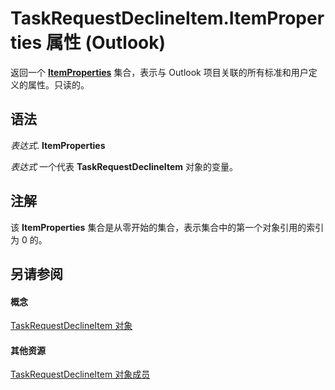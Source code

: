 
# TaskRequestDeclineItem.ItemProperties 属性 (Outlook)

返回一个 **[ItemProperties](34a110ed-6617-72da-1e98-a9773c705b40.md)** 集合，表示与 Outlook 项目关联的所有标准和用户定义的属性。只读的。


## 语法

 _表达式_. **ItemProperties**

 _表达式_ 一个代表 **TaskRequestDeclineItem** 对象的变量。


## 注解

该 **ItemProperties** 集合是从零开始的集合，表示集合中的第一个对象引用的索引为 0 的。


## 另请参阅


#### 概念


[TaskRequestDeclineItem 对象](e842c7c0-7943-9219-329b-30b892ab99b0.md)
#### 其他资源


[TaskRequestDeclineItem 对象成员](3de31d0d-2444-876c-5d4d-1192851301af.md)